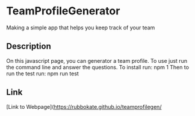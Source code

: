 # TeamProfileGenerator

Making a simple app that helps you keep track of your team

## Description
On this javascript page, you can generator a team profile. To use just run the command line and answer the questions. To install run: npm 1
Then to run the test run: npm run test


## Link
[Link to Webpage](https://rubbokate.github.io/teamprofilegen/